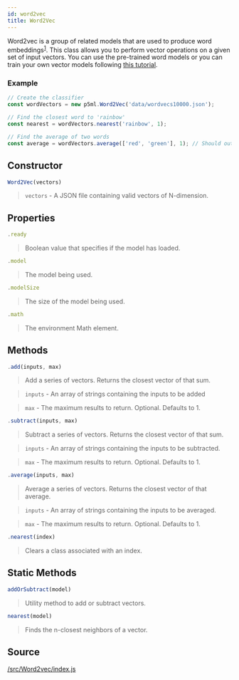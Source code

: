 ```yaml
---
id: word2vec
title: Word2Vec
---
```


Word2vec is a group of related models that are used to produce word embeddings<sup>[1](https://en.wikipedia.org/wiki/Word2vec)</sup>. This class allows you to perform vector operations on a given set of input vectors. You can use the pre-trained word models or you can train your own vector models following [this tutorial](#).

### Example

```javascript
// Create the classifier
const wordVectors = new p5ml.Word2Vec('data/wordvecs10000.json');

// Find the closest word to 'rainbow'
const nearest = wordVectors.nearest('rainbow', 1);

// Find the average of two words
const average = wordVectors.average(['red', 'green'], 1); // Should output yellow
```

## Constructor
  ```javascript
  Word2Vec(vectors)
  ```
  > `vectors` - A JSON file containing valid vectors of N-dimension.

## Properties

  ```javascript
  .ready
  ```
  > Boolean value that specifies if the model has loaded.

  ```javascript
  .model
  ```
  > The model being used.

  ```javascript
  .modelSize
  ```
  > The size of the model being used.

  ```javascript
  .math
  ```
  > The environment Math element.

## Methods

  ```javascript
  .add(inputs, max)
  ```
  > Add a series of vectors. Returns the closest vector of that sum.

  > `inputs` - An array of strings containing the inputs to be added

  > `max` - The maximum results to return. Optional. Defaults to 1.


  ```javascript
  .subtract(inputs, max)
  ```
  > Subtract a series of vectors. Returns the closest vector of that sum.

  > `inputs` - An array of strings containing the inputs to be subtracted.

  > `max` - The maximum results to return. Optional. Defaults to 1.


  ```javascript
  .average(inputs, max)
  ```
  > Average a series of vectors. Returns the closest vector of that average.

  > `inputs` - An array of strings containing the inputs to be averaged.

  > `max` - The maximum results to return. Optional. Defaults to 1.

  ```javascript
  .nearest(index)
  ```
  > Clears a class associated with an index.

## Static Methods

  ```javascript
  addOrSubtract(model)
  ```
  > Utility method to add or subtract vectors.

  ```javascript
  nearest(model)
  ```
  > Finds the n-closest neighbors of a vector.

## Source

[/src/Word2vec/index.js](https://github.com/ITPNYU/p5-deeplearn-js/blob/master/src/Word2vec/index.js)